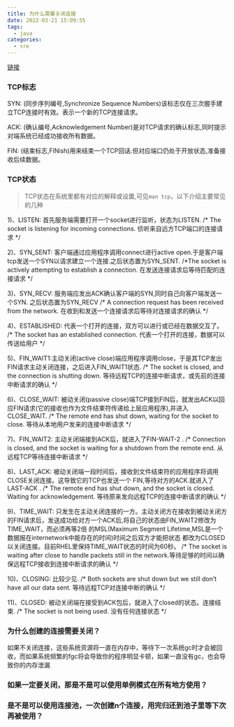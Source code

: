 ```yaml
---
title: 为什么需要关闭连接
date: 2022-03-21 15:09:55
tags:
  - java
categories:
  - sre
---
```

[链接](https://stackoverflow.com/questions/25864235/why-we-should-close-the-connection-in-jdbc-if-we-dont-do-it-what-will-happen)

### TCP标志
SYN: (同步序列编号,Synchronize Sequence Numbers)该标志仅在三次握手建立TCP连接时有效。表示一个新的TCP连接请求。

ACK: (确认编号,Acknowledgement Number)是对TCP请求的确认标志,同时提示对端系统已经成功接收所有数据。

FIN: (结束标志,FINish)用来结束一个TCP回话.但对应端口仍处于开放状态,准备接收后续数据。

### TCP状态
> TCP状态在系统里都有对应的解释或设置,可见`man tcp`，以下介绍主要常见的几种

1)、LISTEN: 首先服务端需要打开一个socket进行监听，状态为LISTEN. 
/* The socket is listening for incoming connections. 侦听来自远方TCP端口的连接请求 */

2)、SYN_SENT: 客户端通过应用程序调用connect进行active open.于是客户端tcp发送一个SYN以请求建立一个连接.之后状态置为SYN_SENT. 
/*The socket is actively attempting to establish a connection. 在发送连接请求后等待匹配的连接请求 */

3)、SYN_RECV: 服务端应发出ACK确认客户端的SYN,同时自己向客户端发送一个SYN. 之后状态置为SYN_RECV 
/* A connection request has been received from the network. 在收到和发送一个连接请求后等待对连接请求的确认 */

4)、ESTABLISHED: 代表一个打开的连接，双方可以进行或已经在数据交互了。
/* The socket has an established connection. 代表一个打开的连接，数据可以传送给用户 */

5)、FIN_WAIT1:主动关闭(active close)端应用程序调用close，于是其TCP发出FIN请求主动关闭连接，之后进入FIN_WAIT1状态.
/* The socket is closed, and the connection is shutting down. 等待远程TCP的连接中断请求，或先前的连接中断请求的确认 */

6)、CLOSE_WAIT: 被动关闭(passive close)端TCP接到FIN后，就发出ACK以回应FIN请求(它的接收也作为文件结束符传递给上层应用程序),并进入CLOSE_WAIT. 
/* The remote end has shut down, waiting for the socket to close. 等待从本地用户发来的连接中断请求 */


7)、FIN_WAIT2: 主动关闭端接到ACK后，就进入了FIN-WAIT-2 .
/* Connection is closed, and the socket is waiting for a shutdown from the remote end. 从远程TCP等待连接中断请求 */

8)、LAST_ACK: 被动关闭端一段时间后，接收到文件结束符的应用程序将调用CLOSE关闭连接。这导致它的TCP也发送一个 FIN,等待对方的ACK.就进入了LAST-ACK . 
/* The remote end has shut down, and the socket is closed. Waiting for acknowledgement. 等待原来发向远程TCP的连接中断请求的确认 */

9)、TIME_WAIT: 只发生在主动关闭连接的一方。主动关闭方在接收到被动关闭方的FIN请求后，发送成功给对方一个ACK后,将自己的状态由FIN_WAIT2修改为TIME_WAIT，而必须再等2倍 的MSL(Maximum Segment Lifetime,MSL是一个数据报在internetwork中能存在的时间)时间之后双方才能把状态 都改为CLOSED以关闭连接。目前RHEL里保持TIME_WAIT状态的时间为60秒。
/* The socket is waiting after close to handle packets still in the network.等待足够的时间以确保远程TCP接收到连接中断请求的确认 */

10)、CLOSING: 比较少见.
/* Both sockets are shut down but we still don’t have all our data sent. 等待远程TCP对连接中断的确认 */

11)、CLOSED: 被动关闭端在接受到ACK包后，就进入了closed的状态。连接结束.
/* The socket is not being used. 没有任何连接状态 */



### 为什么创建的连接需要关闭？
如果不关闭连接，这些系统资源将一直在内存中，等待下一次系统gc时才会被回收，而如果系统频繁的fgc将会导致你的程序明显卡顿，如果一直没有gc，也会导致你的内存泄漏

### 如果一定要关闭，那是不是可以使用单例模式在所有地方使用？


### 是不是可以使用连接池，一次创建n个连接，用完归还到池子里等下次再被使用？

